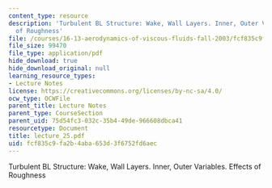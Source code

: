 ```yaml
---
content_type: resource
description: 'Turbulent BL Structure: Wake, Wall Layers. Inner, Outer Variables. Effects
  of Roughness'
file: /courses/16-13-aerodynamics-of-viscous-fluids-fall-2003/fcf835c9fa2b4aba653d3f6752fd6aec_lecture_25.pdf
file_size: 99470
file_type: application/pdf
hide_download: true
hide_download_original: null
learning_resource_types:
- Lecture Notes
license: https://creativecommons.org/licenses/by-nc-sa/4.0/
ocw_type: OCWFile
parent_title: Lecture Notes
parent_type: CourseSection
parent_uid: 75d54fc3-032c-35b4-49de-966608dbca41
resourcetype: Document
title: lecture_25.pdf
uid: fcf835c9-fa2b-4aba-653d-3f6752fd6aec
---
```

Turbulent BL Structure: Wake, Wall Layers. Inner, Outer Variables. Effects of Roughness